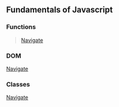 ## Fundamentals of Javascript

### Functions 
> [Navigate](https://github.com/raihanrms/BingeJS/tree/main/Fundamentals/functions)

### DOM
[Navigate](https://github.com/raihanrms/BingeJS/tree/main/Fundamentals/dom)

### Classes
[Navigate](https://github.com/raihanrms/BingeJS/tree/main/Fundamentals/classes)
